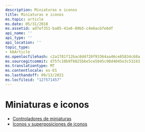 ```yaml
---
description: Miniaturas e iconos
title: Miniaturas e iconos
ms.topic: article
ms.date: 05/31/2018
ms.assetid: ad7ef351-ba85-41e6-89b5-c4e6acb7e6df
api_name: ''
api_type: ''
api_location: ''
topic_type:
- kbArticle
ms.openlocfilehash: c2a1781f12bac0d4720f93364aa46ce85834c68a
ms.sourcegitcommit: d75fc10b9f0825bbe5ce5045c90d4045e3c53243
ms.translationtype: MT
ms.contentlocale: es-ES
ms.lasthandoff: 09/13/2021
ms.locfileid: "127571457"
---
```

# <a name="thumbnails-and-icons"></a>Miniaturas e iconos

-   [Controladores de miniaturas](thumbnail-providers.md)
-   [Iconos y superposiciones de iconos](icons-and-icon-overlays-bumper.md)

 

 



